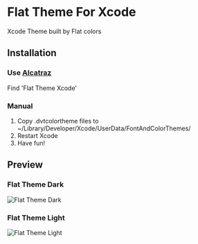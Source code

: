 # Flat Theme For Xcode

Xcode Theme built by Flat colors

## Installation

### Use [Alcatraz](http://alcatraz.io/)
Find 'Flat Theme Xcode'

### Manual
1. Copy .dvtcolortheme files to ~/Library/Developer/Xcode/UserData/FontAndColorThemes/
2. Restart Xcode
3. Have fun!

## Preview

### Flat Theme Dark
![Flat Theme Dark](https://github.com/etsushisa/Flat-Theme-Xcode/blob/master/Screen%20Shot%20Dark.png "Flat Theme Dark")

### Flat Theme Light
![Flat Theme Light](https://github.com/etsushisa/Flat-Theme-Xcode/blob/master/Screen%20Shot%20Light.png "Flat Theme Light")
